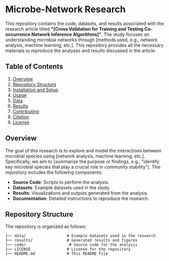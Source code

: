 # Microbe-Network Research

This repository contains the code, datasets, and results associated with the research article titled **"[Cross Validation for Training and Testing Co-occurrence Network Inference Algorithms]"**. The study focuses on understanding microbial networks through [methods used, e.g., network analysis, machine learning, etc.]. This repository provides all the necessary materials to reproduce the analyses and results discussed in the article.

## Table of Contents
1. [Overview](#overview)
2. [Repository Structure](#repository-structure)
3. [Installation and Setup](#installation-and-setup)
4. [Usage](#usage)
5. [Data](#data)
6. [Results](#results)
7. [Contributing](#contributing)
8. [Citation](#citation)
9. [License](#license)

## Overview

The goal of this research is to explore and model the interactions between microbial species using [network analysis, machine learning, etc.]. Specifically, we aim to [summarize the purpose or findings, e.g., "identify key microbial species that play a crucial role in community stability"]. This repository includes the following components:
- **Source Code**: Scripts to perform the analysis.
- **Datasets**: Example datasets used in the study.
- **Results**: Visualizations and outputs generated from the analysis.
- **Documentation**: Detailed instructions to reproduce the research.

## Repository Structure

The repository is organized as follows:

```plaintext
├── data/                  # Example datasets used in the research
├── results/               # Generated results and figures
├── code/                   # Source code for the analysis
├── LICENSE                # License for the repository
├── README.md              # This README file
```
